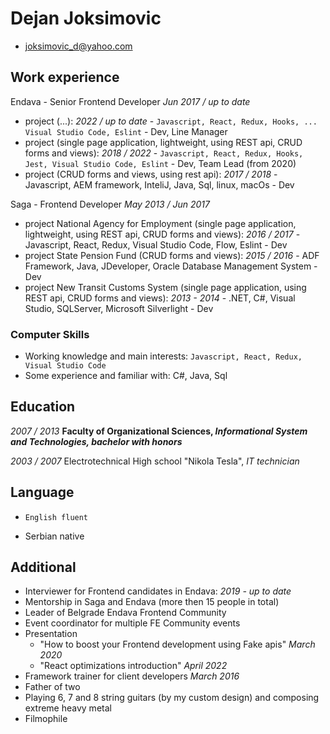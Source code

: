 # Dejan Joksimovic
* joksimovic_d@yahoo.com

## Work experience

Endava - Senior Frontend Developer *Jun 2017 / up to date*
* project (...): *2022 / up to date* - `Javascript, React, Redux, Hooks, ... Visual Studio Code, Eslint` - Dev, Line Manager
* project (single page application, lightweight, using REST api, CRUD forms and views): *2018 / 2022* - `Javascript, React, Redux, Hooks, Jest, Visual Studio Code, Eslint` - Dev, Team Lead (from 2020)
* project (CRUD forms and views, using rest api): *2017 / 2018* - Javascript, AEM framework, InteliJ, Java, Sql, linux, macOs - Dev

Saga - Frontend Developer *May 2013 / Jun 2017*
* project National Agency for Employment (single page application, lightweight, using REST api, CRUD forms and views): *2016 / 2017* - Javascript, React, Redux, Visual Studio Code, Flow, Eslint - Dev
* project State Pension Fund (CRUD forms and views): *2015 / 2016* - ADF Framework, Java, JDeveloper, Oracle Database Management System - Dev
* project New Transit Customs System (single page application, using REST api, CRUD forms and views): *2013 - 2014* - .NET, C#, Visual Studio, SQLServer, Microsoft Silverlight - Dev

### Computer Skills
* Working knowledge and main interests: 
`Javascript, React, Redux, Visual Studio Code`
* Some experience and familiar with:
C#, Java, Sql

## Education

*2007 / 2013*
__Faculty of Organizational Sciences, *Informational System and Technologies, bachelor with honors*__

*2003 / 2007*
Electrotechnical High school "Nikola Tesla", *IT technician*

## Language

* `English fluent`

* Serbian native

## Additional

* Interviewer for Frontend candidates in Endava: *2019 - up to date*
* Mentorship in Saga and Endava (more then 15 people in total)
* Leader of Belgrade Endava Frontend Community
* Event coordinator for multiple FE Community events
* Presentation
    * "How to boost your Frontend development using Fake apis" *March 2020*
    * "React optimizations introduction" *April 2022*
* Framework trainer for client developers *March 2016*
* Father of two
* Playing 6, 7 and 8 string guitars (by my custom design) and composing extreme heavy metal
* Filmophile
